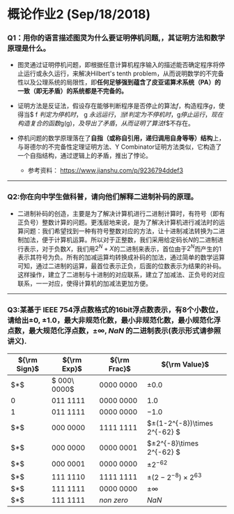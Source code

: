 # 概论作业2 (Sep/18/2018)

### Q1：用你的语言描述图灵为什么要证明停机问题,，其证明方法和数学原理是什么。

* 图灵通过证明停机问题，即根据任意计算机程序输入的描述能否确定程序将停止运行或永久运行，来解决Hilbert's tenth problem，从而说明数学的不完备性以及公理系统的局限性，即**任何足够强到蕴含了皮亚诺算术系统（PA）的一致（即无矛盾）的系统都是不完备的。**

* 证明方法是反证法，假设存在能够判断程序是否停止的算法$f$，构造程序$g$，使得当$ f $判定为停机时，$ g $永远运行，当$f$判定为不停机时，$g$停止运行，现在构造复合的函数$g(g)$，及导出了矛盾，从而证明了算法$f$不存在。

* 停机问题的数学原理落在了**自指（或称自引用，递归调用自身等等）结构**上，与哥德尔的不完备性定理证明方法、Y Combinator证明方法类似，它构造了一个自指结构，通过逻辑上的矛盾，推出了悖论。

   * 参考资料： <https://www.jianshu.com/p/9236794ddef3>

***

### Q2:你在向中学生做科普，请向他们解释二进制补码的原理。

* 二进制补码的创造，主要是为了解决计算机进行二进制计算时，有符号（即有正负号）整数计算的问题。更浅层地来说，是为了解决计算机进行减法时的运算问题：我们希望找到一种有符号整数对应的方法，让十进制减法转换为二进制加法，便于计算机运算。所以对于正整数，我们采用给定码长$N$的二进制进行表示，对于负数$X$，我们用$2^N+X$的二进制来表示，首位由于$2^N$而产生的$1$表示其符号为负。所有的加减运算均转换成补码的加法，通过简单的数学运算可知，通过二进制的运算，最首位表示正负，后面的位数表示为结果的补码。这样操作，建立了二进制与十进制的对应联系，建立了加减法、正负号的对应联系，一一对应，使得计算机的加减法更加方便。

***

### Q3:某基于 IEEE 754浮点数格式的16bit浮点数表示，有8个小数位，请给出$±0$, $±1.0$，最大非规范化数，最小非规范化数，最小规范化浮点数，最大规范化浮点数，$±∞$, $NaN$ 的二进制表示(表示形式请参照讲义).

| ${\rm Sign}$ | ${\rm Exp}$       |  ${\rm Frac}$      |  ${\rm Value}$                                                        |
| ---- | -------- | -------- | ------------------------------------------------------------ |
| $\*\$    |$ 000\ 0000$ | $0000\ 0000$ | $±0.0$                                                         |
| $0$    | $011\ 1111$ | $0000\ 0000$ | $1.0$                                                          |
| $1$    | $011\ 1111$ | $0000\ 0000$ | $-1.0$                                                         |
| $\*\$     | $000\ 0000$ | $1111\ 1111$ | $±(1-2^{-8})\times 2^{-62} $|
| $\*\$     | $000\ 0000$ | $0000\ 0001$ | $±2^{-8}\times 2^{-62} $|
| $\*\$     | $000\ 0001$ | $0000\ 0000$ | $±2^{-62}$ |
| $\*\$    | $111\ 1110$ | $1111\ 1111$ | $±(2-2^{-8})\times 2^{63}$|
| $\*\$   | $111\ 1111$ | $0000\ 0000$ | $±∞$                                                           |
| $\*\$   | $111\ 1111$ | $non\ zero$   | $NaN$                                                          |
